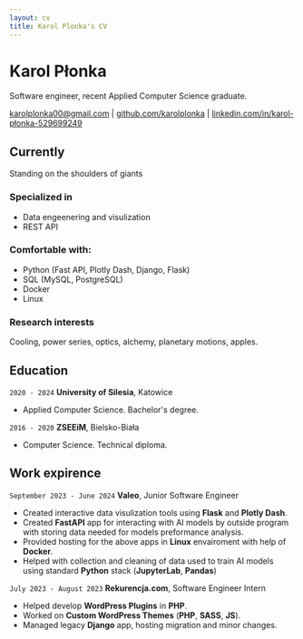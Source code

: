 ```yaml
---
layout: cv
title: Karol Plonka's CV
---
```

# Karol Płonka
Software engineer, recent Applied Computer Science graduate.

<div id="webaddress">
<a href="mailto:karolplonka00@gmail.com">karolplonka00@gmail.com</a>
| <a href="https://github.com/KarolPlonka/">github.com/karolplonka</a>
| <a href="https://www.linkedin.com/in/karol-p%C5%82onka-529699249/">linkedin.com/in/karol-płonka-529699249</a>
</div>


## Currently

Standing on the shoulders of giants

### Specialized in
- Data engeenering and visulization
- REST API

### Comfortable with:
- Python (Fast API, Plotly Dash, Django, Flask)
- SQL (MySQL, PostgreSQL)
- Docker
- Linux

### Research interests

Cooling, power series, optics, alchemy, planetary motions, apples.


## Education
`2020 - 2024`
__University of Silesia__, Katowice
- Applied Computer Science. Bachelor's degree.

`2016 - 2020`
__ZSEEiM__, Bielsko-Biała
- Computer Science. Technical diploma.


## Work expirence
`September 2023 - June 2024`
__Valeo__, Junior Software Engineer
- Created interactive data visulization tools using __Flask__ and __Plotly Dash__.
- Created __FastAPI__ app for interacting with AI models by outside program with storing data needed for models preformance analysis.
- Provided hosting for the above apps in __Linux__ envairoment with help of __Docker__.
- Helped with collection and cleaning of data used to train AI models using standard __Python__ stack (__JupyterLab__, __Pandas__)


`July 2023 - August 2023`
__Rekurencja.com__, Software Engineer Intern
- Helped develop __WordPress Plugins__ in __PHP__.
- Worked on __Custom WordPress Themes__ (__PHP__, __SASS__, __JS__).
- Managed legacy __Django__ app, hosting migration and minor changes.





<!-- ### Footer

Last updated: May 2013 -->


